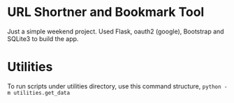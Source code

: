 URL Shortner and Bookmark Tool
==============================

Just a simple weekend project. Used Flask, oauth2 (google), Bootstrap and SQLite3 to build the app.


Utilities
=========
To run scripts under utilities directory, use this command structure,
`python -m utilities.get_data`

